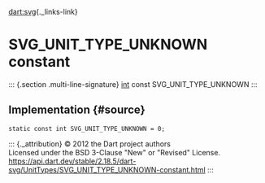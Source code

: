[dart:svg](../../dart-svg/dart-svg-library){._links-link}

SVG\_UNIT\_TYPE\_UNKNOWN constant
=================================

::: {.section .multi-line-signature}
[int](../../dart-core/int-class) const SVG\_UNIT\_TYPE\_UNKNOWN
:::

Implementation {#source}
--------------

``` {.language-dart data-language="dart"}
static const int SVG_UNIT_TYPE_UNKNOWN = 0;
```

::: {._attribution}
© 2012 the Dart project authors\
Licensed under the BSD 3-Clause \"New\" or \"Revised\" License.\
<https://api.dart.dev/stable/2.18.5/dart-svg/UnitTypes/SVG_UNIT_TYPE_UNKNOWN-constant.html>
:::
